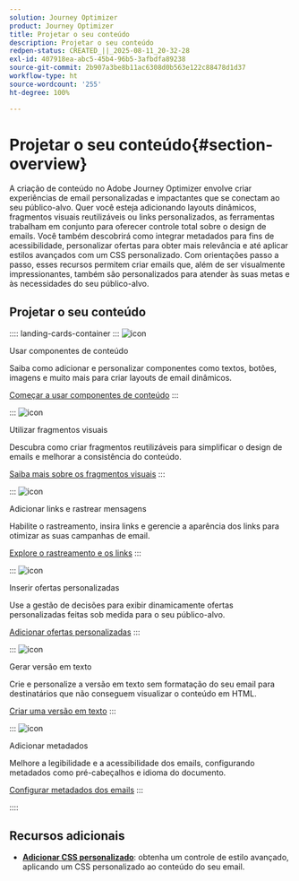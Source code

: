 ```yaml
---
solution: Journey Optimizer
product: Journey Optimizer
title: Projetar o seu conteúdo
description: Projetar o seu conteúdo
redpen-status: CREATED_||_2025-08-11_20-32-28
exl-id: 407918ea-abc5-45b4-96b5-3afbdfa89238
source-git-commit: 2b907a3be8b11ac6308d0b563e122c88478d1d37
workflow-type: ht
source-wordcount: '255'
ht-degree: 100%

---
```


# Projetar o seu conteúdo{#section-overview}

A criação de conteúdo no Adobe Journey Optimizer envolve criar experiências de email personalizadas e impactantes que se conectam ao seu público-alvo. Quer você esteja adicionando layouts dinâmicos, fragmentos visuais reutilizáveis ou links personalizados, as ferramentas trabalham em conjunto para oferecer controle total sobre o design de emails. Você também descobrirá como integrar metadados para fins de acessibilidade, personalizar ofertas para obter mais relevância e até aplicar estilos avançados com um CSS personalizado. Com orientações passo a passo, esses recursos permitem criar emails que, além de ser visualmente impressionantes, também são personalizados para atender às suas metas e às necessidades do seu público-alvo.

## Projetar o seu conteúdo

:::: landing-cards-container
:::
![icon](https://cdn.experienceleague.adobe.com/icons/puzzle-piece.svg)

Usar componentes de conteúdo

Saiba como adicionar e personalizar componentes como textos, botões, imagens e muito mais para criar layouts de email dinâmicos.

[Começar a usar componentes de conteúdo](../using/email/content-components.md)
:::

:::
![icon](https://cdn.experienceleague.adobe.com/icons/layer-group.svg)

Utilizar fragmentos visuais

Descubra como criar fragmentos reutilizáveis para simplificar o design de emails e melhorar a consistência do conteúdo.

[Saiba mais sobre os fragmentos visuais](../using/email/use-visual-fragments.md)
:::

:::
![icon](https://cdn.experienceleague.adobe.com/icons/chart-line.svg)

Adicionar links e rastrear mensagens

Habilite o rastreamento, insira links e gerencie a aparência dos links para otimizar as suas campanhas de email.

[Explore o rastreamento e os links](../using/email/message-tracking.md)
:::

:::
![icon](https://cdn.experienceleague.adobe.com/icons/bullseye.svg)

Inserir ofertas personalizadas

Use a gestão de decisões para exibir dinamicamente ofertas personalizadas feitas sob medida para o seu público-alvo.

[Adicionar ofertas personalizadas](../using/email/add-offers-email.md)
:::

:::
![icon](https://cdn.experienceleague.adobe.com/icons/file-alt.svg)

Gerar versão em texto

Crie e personalize a versão em texto sem formatação do seu email para destinatários que não conseguem visualizar o conteúdo em HTML.

[Criar uma versão em texto](../using/email/text-version-email.md)
:::

:::
![icon](https://cdn.experienceleague.adobe.com/icons/gear.svg)

Adicionar metadados

Melhore a legibilidade e a acessibilidade dos emails, configurando metadados como pré-cabeçalhos e idioma do documento.

[Configurar metadados dos emails](../using/email/email-metadata.md)
:::

::::


## Recursos adicionais

- **[Adicionar CSS personalizado](../using/email/custom-css.md)**: obtenha um controle de estilo avançado, aplicando um CSS personalizado ao conteúdo do seu email.
